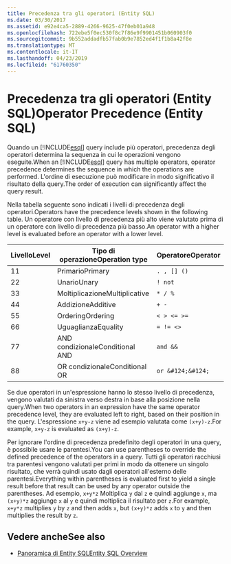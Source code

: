```yaml
---
title: Precedenza tra gli operatori (Entity SQL)
ms.date: 03/30/2017
ms.assetid: e92e4ca5-2889-4266-9625-47f0eb01a948
ms.openlocfilehash: 722ebe5f0ec530f8c7f86e9f9901451b060903f0
ms.sourcegitcommit: 9b552addadfb57fab0b9e7852ed4f1f1b8a42f8e
ms.translationtype: MT
ms.contentlocale: it-IT
ms.lasthandoff: 04/23/2019
ms.locfileid: "61760350"
---
```

# <a name="operator-precedence-entity-sql"></a><span data-ttu-id="dfa59-102">Precedenza tra gli operatori (Entity SQL)</span><span class="sxs-lookup"><span data-stu-id="dfa59-102">Operator Precedence (Entity SQL)</span></span>
<span data-ttu-id="dfa59-103">Quando un [!INCLUDE[esql](../../../../../../includes/esql-md.md)] query include più operatori, precedenza degli operatori determina la sequenza in cui le operazioni vengono eseguite.</span><span class="sxs-lookup"><span data-stu-id="dfa59-103">When an [!INCLUDE[esql](../../../../../../includes/esql-md.md)] query has multiple operators, operator precedence determines the sequence in which the operations are performed.</span></span> <span data-ttu-id="dfa59-104">L'ordine di esecuzione può modificare in modo significativo il risultato della query.</span><span class="sxs-lookup"><span data-stu-id="dfa59-104">The order of execution can significantly affect the query result.</span></span>  
  
 <span data-ttu-id="dfa59-105">Nella tabella seguente sono indicati i livelli di precedenza degli operatori.</span><span class="sxs-lookup"><span data-stu-id="dfa59-105">Operators have the precedence levels shown in the following table.</span></span> <span data-ttu-id="dfa59-106">Un operatore con livello di precedenza più alto viene valutato prima di un operatore con livello di precedenza più basso.</span><span class="sxs-lookup"><span data-stu-id="dfa59-106">An operator with a higher level is evaluated before an operator with a lower level.</span></span>  
  
|<span data-ttu-id="dfa59-107">Livello</span><span class="sxs-lookup"><span data-stu-id="dfa59-107">Level</span></span>|<span data-ttu-id="dfa59-108">Tipo di operazione</span><span class="sxs-lookup"><span data-stu-id="dfa59-108">Operation type</span></span>|<span data-ttu-id="dfa59-109">Operatore</span><span class="sxs-lookup"><span data-stu-id="dfa59-109">Operator</span></span>|  
|-----------|--------------------|--------------|  
|<span data-ttu-id="dfa59-110">1</span><span class="sxs-lookup"><span data-stu-id="dfa59-110">1</span></span>|<span data-ttu-id="dfa59-111">Primario</span><span class="sxs-lookup"><span data-stu-id="dfa59-111">Primary</span></span>|`. , [] ()`|  
|<span data-ttu-id="dfa59-112">2</span><span class="sxs-lookup"><span data-stu-id="dfa59-112">2</span></span>|<span data-ttu-id="dfa59-113">Unario</span><span class="sxs-lookup"><span data-stu-id="dfa59-113">Unary</span></span>|`! not`|  
|<span data-ttu-id="dfa59-114">3</span><span class="sxs-lookup"><span data-stu-id="dfa59-114">3</span></span>|<span data-ttu-id="dfa59-115">Moltiplicazione</span><span class="sxs-lookup"><span data-stu-id="dfa59-115">Multiplicative</span></span>|`* / %`|  
|<span data-ttu-id="dfa59-116">4</span><span class="sxs-lookup"><span data-stu-id="dfa59-116">4</span></span>|<span data-ttu-id="dfa59-117">Addizione</span><span class="sxs-lookup"><span data-stu-id="dfa59-117">Additive</span></span>|`+ -`|  
|<span data-ttu-id="dfa59-118">5</span><span class="sxs-lookup"><span data-stu-id="dfa59-118">5</span></span>|<span data-ttu-id="dfa59-119">Ordering</span><span class="sxs-lookup"><span data-stu-id="dfa59-119">Ordering</span></span>|`< > <= >=`|  
|<span data-ttu-id="dfa59-120">6</span><span class="sxs-lookup"><span data-stu-id="dfa59-120">6</span></span>|<span data-ttu-id="dfa59-121">Uguaglianza</span><span class="sxs-lookup"><span data-stu-id="dfa59-121">Equality</span></span>|`= != <>`|  
|<span data-ttu-id="dfa59-122">7</span><span class="sxs-lookup"><span data-stu-id="dfa59-122">7</span></span>|<span data-ttu-id="dfa59-123">AND condizionale</span><span class="sxs-lookup"><span data-stu-id="dfa59-123">Conditional AND</span></span>|`and &&`|  
|<span data-ttu-id="dfa59-124">8</span><span class="sxs-lookup"><span data-stu-id="dfa59-124">8</span></span>|<span data-ttu-id="dfa59-125">OR condizionale</span><span class="sxs-lookup"><span data-stu-id="dfa59-125">Conditional OR</span></span>|`or &#124;&#124;`|  
  
 <span data-ttu-id="dfa59-126">Se due operatori in un'espressione hanno lo stesso livello di precedenza, vengono valutati da sinistra verso destra in base alla posizione nella query.</span><span class="sxs-lookup"><span data-stu-id="dfa59-126">When two operators in an expression have the same operator precedence level, they are evaluated left to right, based on their position in the query.</span></span> <span data-ttu-id="dfa59-127">L'espressione `x+y-z` viene ad esempio valutata come `(x+y)-z`.</span><span class="sxs-lookup"><span data-stu-id="dfa59-127">For example, `x+y-z` is evaluated as `(x+y)-z`.</span></span>  
  
 <span data-ttu-id="dfa59-128">Per ignorare l'ordine di precedenza predefinito degli operatori in una query, è possibile usare le parentesi.</span><span class="sxs-lookup"><span data-stu-id="dfa59-128">You can use parentheses to override the defined precedence of the operators in a query.</span></span> <span data-ttu-id="dfa59-129">Tutti gli operatori racchiusi tra parentesi vengono valutati per primi in modo da ottenere un singolo risultato, che verrà quindi usato dagli operatori all'esterno delle parentesi.</span><span class="sxs-lookup"><span data-stu-id="dfa59-129">Everything within parentheses is evaluated first to yield a single result before that result can be used by any operator outside the parentheses.</span></span> <span data-ttu-id="dfa59-130">Ad esempio, `x+y*z` Moltiplica `y` dal `z` e quindi aggiunge `x`, ma `(x+y)*z` aggiunge `x` al `y` e quindi moltiplica il risultato per `z`.</span><span class="sxs-lookup"><span data-stu-id="dfa59-130">For example, `x+y*z` multiplies `y` by `z` and then adds `x`, but `(x+y)*z` adds `x` to `y` and then multiplies the result by `z`.</span></span>  
  
## <a name="see-also"></a><span data-ttu-id="dfa59-131">Vedere anche</span><span class="sxs-lookup"><span data-stu-id="dfa59-131">See also</span></span>

- [<span data-ttu-id="dfa59-132">Panoramica di Entity SQL</span><span class="sxs-lookup"><span data-stu-id="dfa59-132">Entity SQL Overview</span></span>](../../../../../../docs/framework/data/adonet/ef/language-reference/entity-sql-overview.md)
